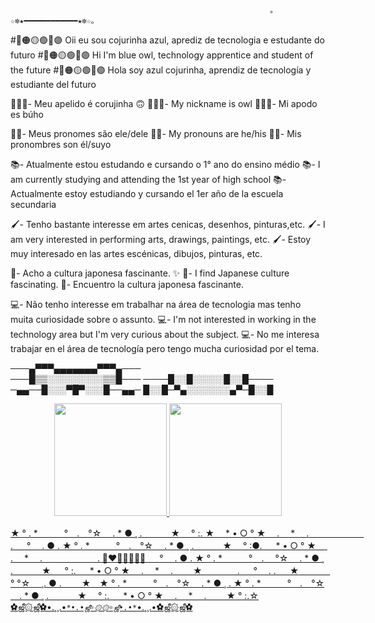                                                               ｡☆✼★━━━━━━━━━━━━★✼☆｡

 #🔴🟠🟡🟢🔵🟣 Oii eu sou cojurinha azul, aprediz de tecnologia e estudante do futuro 
 #🔴🟠🟡🟢🔵🟣 Hi I'm blue owl, technology apprentice and student of the future
 #🔴🟠🟡🟢🔵🟣 Hola soy azul cojurinha, aprendiz de tecnología y estudiante del futuro
 
🦚🏳️‍🌈- Meu apelido é corujinha 🙃
🦚🏳️‍🌈- My nickname is owl
🦚🏳️‍🌈- Mi apodo es búho

🏳️‍⚧️- Meus pronomes são ele/dele
🏳️‍⚧️- My pronouns are he/his
🏳️‍⚧️- Mis pronombres son él/suyo

📚- Atualmente estou estudando e cursando o 1° ano do ensino médio
📚- I am currently studying and attending the 1st year of high school
📚- Actualmente estoy estudiando y cursando el 1er año de la escuela secundaria

🖌️- Tenho bastante interesse em artes cenicas, desenhos, pinturas,etc.
🖌️- I am very interested in performing arts, drawings, paintings, etc.
🖌️- Estoy muy interesado en las artes escénicas, dibujos, pinturas, etc.

👘- Acho a cultura japonesa fascinante. ✨
👘- I find Japanese culture fascinating. 
👘- Encuentro la cultura japonesa fascinante.


💻- Não tenho interesse em trabalhar na área de tecnologia mas tenho muita curiosidade sobre o assunto.
💻- I'm not interested in working in the technology area but I'm very curious about the subject.
💻- No me interesa trabajar en el área de tecnología pero tengo mucha curiosidad por el tema.

───▄▀▀▀▄▄▄▄▄▄▄▀▀▀▄───   
───█▒▒░░░░░░░░░▒▒█───
────█░░█░░░░░█░░█────
─▄▄──█░░░▀█▀░░░█──▄▄─
█░░█─▀▄░░░░░░░▄▀─█░░█

<div align="center">
  <a href="https://github.com/rafaballerini">
  <img height="180em" src="https://github-readme-stats.vercel.app/api?username=corujinhazul&show_icons=true&theme=dracula&include_all_commits=true&count_private=true"/>
  <img height="180em" src="https://github-readme-stats.vercel.app/api/top-langs/?username=corujinhazul&layout=compact&langs_count=7&theme=dracula"/>
</div>
 
 ★ ° . *　　　°　.　°☆ 　. * ● ¸ 
. 　　　★ 　° :. ★　 * • ○ ° ★　 
.　 * 　.　 　　　　　. 　 
° 　. ● . ★ ° . *　　　°　.　°☆ 
　. * ● ¸ . 　　　★ 　° :●. 　 * 
• ○ ° ★　 .　 * 　.　 　　　　　.
    🌈❤️🧡💛💚💙💜
 　 ° 　. ● . ★ ° . *　　　°　.　
°☆ 　. * ● ¸ . 　　　★ 　
° :. 　 * • ○ ° ★　 .　 * 　.　 
　★　　　　. 　 ° 　.  . 　    ★　 　　
° °☆ 　¸. ● . 　　★　★ 
° . *　　　°　.　°☆ 　. * ● ¸ . 
★ ° . *　　　°　.　°☆ 　. * ● ¸ 
. 　　　★ 　° :. 　 * • ○ ° ★　 
.　 * 　.　 　★     ° :.☆
                                                      ✿ஜீ۞ஜீ✿•.¸¸.•*`*•.•ஜீ☼۞۞☼ஜீ•.•*`*•.¸¸.•✿ஜீ۞ஜீ✿
